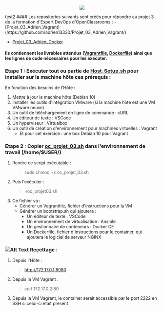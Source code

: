 <p align="center">
  <img src="https://i.imgur.com/V4ObU05.jpg">
</p>
test2
#### Les repositories suivants sont créés pour répondre au projet 3 de la formation d'Expert DevOps d'OpenClassrooms :
  - [Projet_03_Adrien_Vagrant](https://github.com/adrien13330/Projet_03_Adrien_Vagrant/)
  
  - [Projet_03_Adrien_Docker](https://github.com/adrien13330/Projet_03_Adrien_Docker/)
#### Ils contiennent les livrables attendus ([Vagrantfile](https://github.com/adrien13330/Projet_03_Adrien_Vagrant/blob/master/Vagrantfile), [Dockerfile](https://github.com/adrien13330/Projet_03_Adrien_Docker/blob/master/Dockerfile)) ainsi que les lignes de code nécessaires pour les exécuter.

### Etape 1 : Exécuter tout ou partie de [Host_Setup.sh](https://github.com/adrien13330/Projet_03_Adrien_Vagrant/blob/master/Host_Setup.sh) pour installer sur la machine hôte ces prérequis :

En fonction des besoins de l'Hôte :
  1. Mettre à jour la machine hôte (Debian 10)
  2. Installer les outils d'intégration VMware (si la machine hôte est une VM VMware neuve)
  3. Un outil de téléchargement en ligne de commande : cURL
  4. Un éditeur de texte : VSCode
  5. Un hyperviseur : Virtualbox
  6. Un outil de création d'environnement pour machines virtuelles : Vagrant
     - Et pour cet exercice : une box Debian 10 pour Vagrant

### Etape 2 : Copier [oc_projet_03.sh](https://github.com/adrien13330/Projet_03_Adrien_Vagrant/blob/master/oc_projet_3.sh) dans l'environnement de travail (/home/$USER/)
  1. Rendre ce script exécutable :
     > sudo chmod +x oc_projet_03.sh
  2. Puis l'exécuter :
     > ./oc_projet03.sh
  2. Ce fichier va :
     - Générer un Vagrantfile, fichier d'instructions pour la VM
     - Générer un bootstrap.sh qui ajoutera :
          - Un éditeur de texte : VSCode
          - Un environnement de virtualisation : Ansible
          - Un gestionnaire de conteneurs : Docker CE
          - Un Dockerfile, fichier d'instructions pour le container, qui ajoutera le logiciel de serveur NGINX
  
### ![Alt Text](https://i.imgur.com/U0GPAaw.png) Reçettage :
  1. Depuis l'Hôte :
     > http://172.17.0.1:8080
  2. Depuis la VM Vagrant :
     > curl 172.17.0.2:80
  3. Depuis la VM Vagrant, le container serait accessible par le port 2222 en SSH si celui-ci était présent
